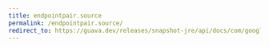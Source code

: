 ```yaml
---
title: endpointpair.source
permalink: /endpointpair.source/
redirect_to: https://guava.dev/releases/snapshot-jre/api/docs/com/google/common/graph/EndpointPair.html#source--
---
```

